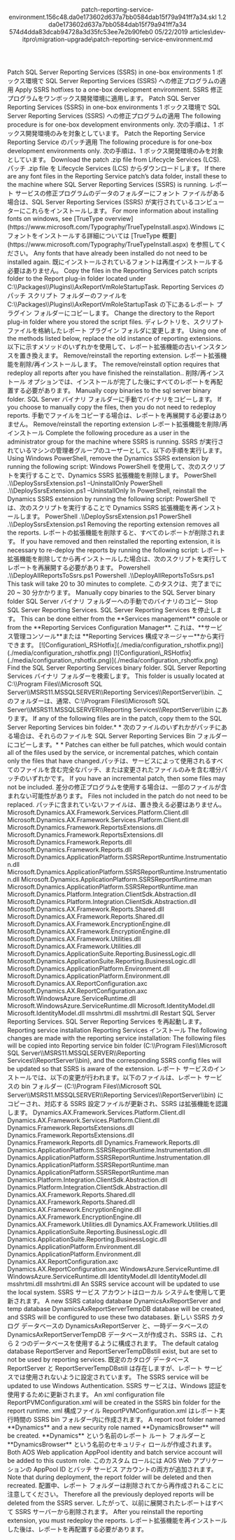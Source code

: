 <?xml version="1.0" encoding="UTF-8"?>
<xliff xmlns:logoport="urn:logoport:xliffeditor:xliff-extras:1.0" xmlns:tilt="urn:logoport:xliffeditor:tilt-non-translatables:1.0" xmlns:xsi="http://www.w3.org/2001/XMLSchema-instance" xmlns="urn:oasis:names:tc:xliff:document:1.2" xmlns:xliffext="urn:microsoft:content:schema:xliffextensions" version="1.2" xsi:schemaLocation="urn:oasis:names:tc:xliff:document:1.2 xliff-core-1.2-transitional.xsd">
  <file datatype="xml" source-language="en-US" original="patch-reporting-service-environment.md" target-language="ja-JP">
    <header>
      <tool tool-company="Microsoft" tool-version="1.0-7889195" tool-name="mdxliff" tool-id="mdxliff"/>
      <xliffext:skl_file_name>patch-reporting-service-environment.156c48.da0e173602d637a7bb0584dab15f79a941ff7a34.skl</xliffext:skl_file_name>
      <xliffext:version>1.2</xliffext:version>
      <xliffext:ms.openlocfilehash>da0e173602d637a7bb0584dab15f79a941ff7a34</xliffext:ms.openlocfilehash>
      <xliffext:ms.sourcegitcommit>574d4dda83dcab94728a3d35fc53ee7e2b90feb0</xliffext:ms.sourcegitcommit>
      <xliffext:ms.lasthandoff>05/22/2019</xliffext:ms.lasthandoff>
      <xliffext:ms.openlocfilepath>articles\dev-itpro\migration-upgrade\patch-reporting-service-environment.md</xliffext:ms.openlocfilepath>
    </header>
    <body>
      <group extype="content" id="content">
        <trans-unit xml:space="preserve" translate="yes" id="101" restype="x-metadata">
          <source>Patch SQL Server Reporting Services (SSRS) in one-box environments</source>
        <target logoport:matchpercent="101" state="translated" state-qualifier="leveraged-tm">1 ボックス環境で SQL Server Reporting Services (SSRS) への修正プログラムの適用</target></trans-unit>
        <trans-unit xml:space="preserve" translate="yes" id="102" restype="x-metadata">
          <source>Apply SSRS hotfixes to a one-box development environment.</source>
        <target logoport:matchpercent="101" state="translated" state-qualifier="leveraged-tm">SSRS 修正プログラムをワンボックス開発環境に適用します。</target></trans-unit>
        <trans-unit xml:space="preserve" translate="yes" id="103">
          <source>Patch SQL Server Reporting Services (SSRS) in one-box environments</source>
        <target logoport:matchpercent="101" state="translated" state-qualifier="leveraged-tm">1 ボックス環境で SQL Server Reporting Services (SSRS) への修正プログラムの適用</target></trans-unit>
        <trans-unit xml:space="preserve" translate="yes" id="104">
          <source>The following procedure is for one-box development environments only.</source>
        <target logoport:matchpercent="101" state="translated" state-qualifier="leveraged-tm">次の手順は、1 ボックス開発環境のみを対象としています。</target></trans-unit>
        <trans-unit xml:space="preserve" translate="yes" id="105">
          <source>Patch the Reporting Service</source>
        <target logoport:matchpercent="101" state="translated" state-qualifier="leveraged-tm">Reporting Service のパッチ適用</target></trans-unit>
        <trans-unit xml:space="preserve" translate="yes" id="106">
          <source>The following procedure is for one-box development environments only.</source>
        <target logoport:matchpercent="101" state="translated" state-qualifier="leveraged-tm">次の手順は、1 ボックス開発環境のみを対象としています。</target></trans-unit>
        <trans-unit xml:space="preserve" translate="yes" id="107">
          <source>Download the patch .zip file from Lifecycle Services (LCS).</source>
        <target logoport:matchpercent="101" state="translated" state-qualifier="leveraged-tm">パッチ .zip file を Lifecycle Services (LCS) からダウンロードします。</target></trans-unit>
        <trans-unit xml:space="preserve" translate="yes" id="108">
          <source>If there are any font files in the Reporting Service patch’s data folder, install these to the machine where SQL Server Reporting Services (SSRS) is running.</source>
        <target logoport:matchpercent="101" state="translated" state-qualifier="leveraged-tm">レポート サービスの修正プログラムのデータのフォルダーにフォント ファイルがある場合は、SQL Server Reporting Services (SSRS) が実行されているコンピューターにこれらをインストールします。</target></trans-unit>
        <trans-unit xml:space="preserve" translate="yes" id="109">
          <source>For more information about installing fonts on windows, see <bpt id="p1">[</bpt>TrueType overview<ept id="p1">](https://www.microsoft.com/Typography/TrueTypeInstall.aspx)</ept>.</source><target logoport:matchpercent="76" state="translated" state-qualifier="fuzzy-match">Windows にフォントをインストールする詳細については <bpt id="p1">[</bpt>TrueType 概要<ept id="p1">](https://www.microsoft.com/Typography/TrueTypeInstall.aspx)</ept> を参照してください。</target>
        </trans-unit>
        <trans-unit xml:space="preserve" translate="yes" id="110">
          <source>Any fonts that have already been installed do not need to be installed again.</source>
        <target logoport:matchpercent="100" state="translated" state-qualifier="leveraged-tm">既にインストールされているフォントは再度インストールする必要はありません。</target></trans-unit>
        <trans-unit xml:space="preserve" translate="yes" id="111">
          <source>Copy the files in the Reporting Services patch scripts folder to the Report plug-in folder located under C:<ph id="ph1">\\</ph>Packages<ph id="ph2">\\</ph>Plugins<ph id="ph3">\\</ph>AxReportVmRoleStartupTask.</source>
        <target logoport:matchpercent="101" state="translated" state-qualifier="leveraged-tm">Reporting Services のパッチ スクリプト フォルダーのファイルを C:<ph id="ph1">\\</ph>Packages<ph id="ph2">\\</ph>Plugins<ph id="ph3">\\</ph>AxReportVmRoleStartupTask の下にあるレポート プラグイン フォルダーにコピーします。</target></trans-unit>
        <trans-unit xml:space="preserve" translate="yes" id="112">
          <source>Change the directory to the Report plug-in folder where you stored the script files.</source>
        <target logoport:matchpercent="101" state="translated" state-qualifier="leveraged-tm">ディレクトリを、スクリプト ファイルを格納したレポート プラグイン フォルダに変更します。</target></trans-unit>
        <trans-unit xml:space="preserve" translate="yes" id="113">
          <source>Using one of the methods listed below, replace the old instance of reporting extensions.</source>
        <target logoport:matchpercent="101" state="translated" state-qualifier="leveraged-tm">以下に示すメソッドのいずれかを使用して、レポート拡張機能の古いインスタンスを置き換えます。</target></trans-unit>
        <trans-unit xml:space="preserve" translate="yes" id="114">
          <source>Remove/reinstall the reporting extension.</source>
        <target logoport:matchpercent="101" state="translated" state-qualifier="leveraged-tm">レポート拡張機能を削除/再インストールします。</target></trans-unit>
        <trans-unit xml:space="preserve" translate="yes" id="115">
          <source>The remove/reinstall option requires that redeploy all reports after you have finished the reinstallation..</source>
        <target logoport:matchpercent="101" state="translated" state-qualifier="leveraged-tm">削除/再インストール オプションでは、インストールが完了した後にすべてのレポートを再配置する必要があります。</target></trans-unit>
        <trans-unit xml:space="preserve" translate="yes" id="116">
          <source>Manually copy binaries to the sql server binary folder.</source>
        <target logoport:matchpercent="101" state="translated" state-qualifier="leveraged-tm">SQL Server バイナリ フォルダーに手動でバイナリをコピーします。</target></trans-unit>
        <trans-unit xml:space="preserve" translate="yes" id="117">
          <source>If you choose to manually copy the files, then you do not need to redeploy reports.</source>
        <target logoport:matchpercent="101" state="translated" state-qualifier="leveraged-tm">手動でファイルをコピーする場合は、レポートを再展開する必要はありません。</target></trans-unit>
        <trans-unit xml:space="preserve" translate="yes" id="118">
          <source>Remove/reinstall the reporting extension</source>
        <target logoport:matchpercent="101" state="translated" state-qualifier="leveraged-tm">レポート拡張機能を削除/再インストール</target></trans-unit>
        <trans-unit xml:space="preserve" translate="yes" id="119">
          <source>Complete the following procedure as a user in the administrator group for the machine where SSRS is running.</source>
        <target logoport:matchpercent="101" state="translated" state-qualifier="leveraged-tm">SSRS が実行されているマシンの管理者グループのユーザーとして、以下の手順を実行します。</target></trans-unit>
        <trans-unit xml:space="preserve" translate="yes" id="120">
          <source>Using Windows PowerShell, remove the Dynamics SSRS extension by running the following script:</source>
        <target logoport:matchpercent="101" state="translated" state-qualifier="leveraged-tm">Windows PowerShell を使用して、次のスクリプトを実行することで、Dynamics SSRS 拡張機能を削除します。</target></trans-unit>
        <trans-unit xml:space="preserve" translate="yes" id="121">
          <source>PowerShell .<ph id="ph1">\\</ph>DeploySsrsExtension.ps1 –UninstallOnly</source>
        <target logoport:matchpercent="101" state="translated" state-qualifier="leveraged-tm">PowerShell .<ph id="ph1">\\</ph>DeploySsrsExtension.ps1 –UninstallOnly</target></trans-unit>
        <trans-unit xml:space="preserve" translate="yes" id="122">
          <source>In PowerShell, reinstall the Dynamics SSRS extension by running the following script:</source>
        <target logoport:matchpercent="101" state="translated" state-qualifier="leveraged-tm">PowerShell では、次のスクリプトを実行することで Dynamics SSRS 拡張機能を再インストールします。</target></trans-unit>
        <trans-unit xml:space="preserve" translate="yes" id="123">
          <source>PowerShell .<ph id="ph1">\\</ph>DeploySsrsExtension.ps1</source>
        <target logoport:matchpercent="101" state="translated" state-qualifier="leveraged-tm">PowerShell .<ph id="ph1">\\</ph>DeploySsrsExtension.ps1</target></trans-unit>
        <trans-unit xml:space="preserve" translate="yes" id="124">
          <source>Removing the reporting extension removes all the reports.</source>
        <target logoport:matchpercent="101" state="translated" state-qualifier="leveraged-tm">レポートの拡張機能を削除すると、すべてのレポートが削除されます。</target></trans-unit>
        <trans-unit xml:space="preserve" translate="yes" id="125">
          <source>If you have removed and then reinstalled the reporting extension, it is necessary to re-deploy the reports by running the following script:</source>
        <target logoport:matchpercent="101" state="translated" state-qualifier="leveraged-tm">レポート拡張機能を削除してから再インストールした場合は、次のスクリプトを実行してレポートを再展開する必要があります。</target></trans-unit>
        <trans-unit xml:space="preserve" translate="yes" id="126">
          <source>Powershell .<ph id="ph1">\\</ph>DeployAllReportsToSsrs.ps1</source>
        <target logoport:matchpercent="101" state="translated" state-qualifier="leveraged-tm">Powershell .<ph id="ph1">\\</ph>DeployAllReportsToSsrs.ps1</target></trans-unit>
        <trans-unit xml:space="preserve" translate="yes" id="127">
          <source>This task will take 20 to 30 minutes to complete.</source>
        <target logoport:matchpercent="101" state="translated" state-qualifier="leveraged-tm">このタスクは、完了までに 20 ~ 30 分かかります。</target></trans-unit>
        <trans-unit xml:space="preserve" translate="yes" id="128">
          <source>Manually copy binaries to the SQL Server binary folder</source>
        <target logoport:matchpercent="101" state="translated" state-qualifier="leveraged-tm">SQL Server バイナリ フォルダーへの手動でのバイナリのコピー</target></trans-unit>
        <trans-unit xml:space="preserve" translate="yes" id="129">
          <source>Stop SQL Server Reporting Services.</source>
        <target logoport:matchpercent="101" state="translated" state-qualifier="leveraged-tm">SQL Server Reporting Services を停止します。</target></trans-unit>
        <trans-unit xml:space="preserve" translate="yes" id="130">
          <source>This can be done either from the <bpt id="p1">**</bpt>Services management<ept id="p1">**</ept> console or from the <bpt id="p2">**</bpt>Reporting Services Configuration Manager<ept id="p2">**</ept>.</source>
        <target logoport:matchpercent="101" state="translated" state-qualifier="leveraged-tm">これは、<bpt id="p1">**</bpt>サービス管理コンソール<ept id="p1">**</ept>または <bpt id="p2">**</bpt>Reporting Services 構成マネージャー<ept id="p2">**</ept>から実行できます。</target></trans-unit>
        <trans-unit xml:space="preserve" translate="yes" id="131">
          <source><bpt id="p1">[</bpt><ph id="ph1">![</ph>Configuration<ph id="ph2">\_</ph>RSHotfix<ept id="p1">](./media/configuration_rshotfix.png)](./media/configuration_rshotfix.png)</ept></source>
        <target logoport:matchpercent="101" state="translated" state-qualifier="leveraged-tm"><bpt id="p1">[</bpt><ph id="ph1">![</ph>Configuration<ph id="ph2">\_</ph>RSHotfix<ept id="p1">](./media/configuration_rshotfix.png)](./media/configuration_rshotfix.png)</ept></target></trans-unit>
        <trans-unit xml:space="preserve" translate="yes" id="132">
          <source>Find the SQL Server Reporting Services binary folder.</source>
        <target logoport:matchpercent="101" state="translated" state-qualifier="leveraged-tm">SQL Server Reporting Services バイナリ フォルダーを検索します。</target></trans-unit>
        <trans-unit xml:space="preserve" translate="yes" id="133">
          <source>This folder is usually located at C:<ph id="ph1">\\</ph>Program Files<ph id="ph2">\\</ph>Microsoft SQL Server<ph id="ph3">\\</ph>MSRS11.MSSQLSERVER<ph id="ph4">\\</ph>Reporting Services<ph id="ph5">\\</ph>ReportServer<ph id="ph6">\\</ph>bin.</source>
        <target logoport:matchpercent="101" state="translated" state-qualifier="leveraged-tm">このフォルダーは、通常、C:<ph id="ph1">\\</ph>Program Files<ph id="ph2">\\</ph>Microsoft SQL Server<ph id="ph3">\\</ph>MSRS11.MSSQLSERVER<ph id="ph4">\\</ph>Reporting Services<ph id="ph5">\\</ph>ReportServer<ph id="ph6">\\</ph>bin にあります。</target></trans-unit>
        <trans-unit xml:space="preserve" translate="yes" id="134">
          <source>If any of the following files are in the patch, copy them to the SQL Server Reporting Services bin folder.* *</source>
        <target logoport:matchpercent="100" state="translated" state-qualifier="leveraged-tm">次のファイルのいずれかがパッチにある場合は、それらのファイルを SQL Server Reporting Services Bin フォルダーにコピーします。* *</target></trans-unit>
        <trans-unit xml:space="preserve" translate="yes" id="135">
          <source>Patches can either be full patches, which would contain all of the files used by the service, or incremental patches, which contain only the files that have changed.</source><target logoport:matchpercent="97" state="translated" state-qualifier="fuzzy-match">パッチは、サービスによって使用されるすべてのファイルを含む完全なパッチ、または変更されたファイルのみを含む増分パッチのいずれかです。</target>
        </trans-unit>
        <trans-unit xml:space="preserve" translate="yes" id="136">
          <source>If you have an incremental patch, then some files may not be included.</source>
        <target logoport:matchpercent="101" state="translated" state-qualifier="leveraged-tm">差分の修正プログラムを使用する場合は、一部のファイルが含まれない可能性があります。</target></trans-unit>
        <trans-unit xml:space="preserve" translate="yes" id="137">
          <source>Files not included in the patch do not need to be replaced.</source>
        <target logoport:matchpercent="101" state="translated" state-qualifier="leveraged-tm">パッチに含まれていないファイルは、置き換える必要はありません。</target></trans-unit>
        <trans-unit xml:space="preserve" translate="yes" id="138">
          <source>Microsoft.Dynamics.AX.Framework.Services.Platform.Client.dll</source>
        <target logoport:matchpercent="101" state="translated" state-qualifier="leveraged-tm">Microsoft.Dynamics.AX.Framework.Services.Platform.Client.dll</target></trans-unit>
        <trans-unit xml:space="preserve" translate="yes" id="139">
          <source>Microsoft.Dynamics.Framework.ReportsExtensions.dll</source>
        <target logoport:matchpercent="101" state="translated" state-qualifier="leveraged-tm">Microsoft.Dynamics.Framework.ReportsExtensions.dll</target></trans-unit>
        <trans-unit xml:space="preserve" translate="yes" id="140">
          <source>Microsoft.Dynamics.Framework.Reports.dll</source>
        <target logoport:matchpercent="101" state="translated" state-qualifier="leveraged-tm">Microsoft.Dynamics.Framework.Reports.dll</target></trans-unit>
        <trans-unit xml:space="preserve" translate="yes" id="141">
          <source>Microsoft.Dynamics.ApplicationPlatform.SSRSReportRuntime.Instrumentation.dll</source>
        <target logoport:matchpercent="101" state="translated" state-qualifier="leveraged-tm">Microsoft.Dynamics.ApplicationPlatform.SSRSReportRuntime.Instrumentation.dll</target></trans-unit>
        <trans-unit xml:space="preserve" translate="yes" id="142">
          <source>Microsoft.Dynamics.ApplicationPlatform.SSRSReportRuntime.man</source>
        <target logoport:matchpercent="101" state="translated" state-qualifier="leveraged-tm">Microsoft.Dynamics.ApplicationPlatform.SSRSReportRuntime.man</target></trans-unit>
        <trans-unit xml:space="preserve" translate="yes" id="143">
          <source>Microsoft.Dynamics.Platform.Integration.ClientSdk.Abstraction.dll</source>
        <target logoport:matchpercent="101" state="translated" state-qualifier="leveraged-tm">Microsoft.Dynamics.Platform.Integration.ClientSdk.Abstraction.dll</target></trans-unit>
        <trans-unit xml:space="preserve" translate="yes" id="144">
          <source>Microsoft.Dynamics.AX.Framework.Reports.Shared.dll</source>
        <target logoport:matchpercent="101" state="translated" state-qualifier="leveraged-tm">Microsoft.Dynamics.AX.Framework.Reports.Shared.dll</target></trans-unit>
        <trans-unit xml:space="preserve" translate="yes" id="145">
          <source>Microsoft.Dynamics.AX.Framework.EncryptionEngine.dll</source>
        <target logoport:matchpercent="101" state="translated" state-qualifier="leveraged-tm">Microsoft.Dynamics.AX.Framework.EncryptionEngine.dll</target></trans-unit>
        <trans-unit xml:space="preserve" translate="yes" id="146">
          <source>Microsoft.Dynamics.AX.Framework.Utilities.dll</source>
        <target logoport:matchpercent="101" state="translated" state-qualifier="leveraged-tm">Microsoft.Dynamics.AX.Framework.Utilities.dll</target></trans-unit>
        <trans-unit xml:space="preserve" translate="yes" id="147">
          <source>Microsoft.Dynamics.ApplicationSuite.Reporting.BusinessLogic.dll</source>
        <target logoport:matchpercent="101" state="translated" state-qualifier="leveraged-tm">Microsoft.Dynamics.ApplicationSuite.Reporting.BusinessLogic.dll</target></trans-unit>
        <trans-unit xml:space="preserve" translate="yes" id="148">
          <source>Microsoft.Dynamics.ApplicationPlatform.Environment.dll</source>
        <target logoport:matchpercent="101" state="translated" state-qualifier="leveraged-tm">Microsoft.Dynamics.ApplicationPlatform.Environment.dll</target></trans-unit>
        <trans-unit xml:space="preserve" translate="yes" id="149">
          <source>Microsoft.Dynamics.AX.ReportConfiguration.axc</source>
        <target logoport:matchpercent="101" state="translated" state-qualifier="leveraged-tm">Microsoft.Dynamics.AX.ReportConfiguration.axc</target></trans-unit>
        <trans-unit xml:space="preserve" translate="yes" id="150">
          <source>Microsoft.WindowsAzure.ServiceRuntime.dll</source>
        <target logoport:matchpercent="101" state="translated" state-qualifier="leveraged-tm">Microsoft.WindowsAzure.ServiceRuntime.dll</target></trans-unit>
        <trans-unit xml:space="preserve" translate="yes" id="151">
          <source>Microsoft.IdentityModel.dll</source>
        <target logoport:matchpercent="101" state="translated" state-qualifier="leveraged-tm">Microsoft.IdentityModel.dll</target></trans-unit>
        <trans-unit xml:space="preserve" translate="yes" id="152">
          <source>msshrtmi.dll</source>
        <target logoport:matchpercent="101" state="translated" state-qualifier="leveraged-tm">msshrtmi.dll</target></trans-unit>
        <trans-unit xml:space="preserve" translate="yes" id="153">
          <source>Restart SQL Server Reporting Services.</source>
        <target logoport:matchpercent="101" state="translated" state-qualifier="leveraged-tm">SQL Server Reporting Services を再起動します。</target></trans-unit>
        <trans-unit xml:space="preserve" translate="yes" id="154">
          <source>Reporting service installation</source>
        <target logoport:matchpercent="101" state="translated" state-qualifier="leveraged-tm">Reporting Services インストール</target></trans-unit>
        <trans-unit xml:space="preserve" translate="yes" id="155">
          <source>The following changes are made with the reporting service installation: The following files will be copied into Reporting service bin folder (C:<ph id="ph1">\\</ph>Program Files<ph id="ph2">\\</ph>Microsoft SQL Server<ph id="ph3">\\</ph>MSRS11.MSSQLSERVER<ph id="ph4">\\</ph>Reporting Services<ph id="ph5">\\</ph>ReportServer<ph id="ph6">\\</ph>bin), and the corresponding SSRS config files will be updated so that SSRS is aware of the extension.</source>
        <target logoport:matchpercent="101" state="translated" state-qualifier="leveraged-tm">レポート サービスのインストールでは、以下の変更が行われます。以下のファイルは、レポート サービスの bin フォルダー (C:<ph id="ph1">\\</ph>Program Files<ph id="ph2">\\</ph>Microsoft SQL Server<ph id="ph3">\\</ph>MSRS11.MSSQLSERVER<ph id="ph4">\\</ph>Reporting Services<ph id="ph5">\\</ph>ReportServer<ph id="ph6">\\</ph>bin) にコピーされ、対応する SSRS 設定ファイルが更新され、SSRS は拡張機能を認識します。</target></trans-unit>
        <trans-unit xml:space="preserve" translate="yes" id="156">
          <source>Dynamics.AX.Framework.Services.Platform.Client.dll</source>
        <target logoport:matchpercent="101" state="translated" state-qualifier="leveraged-tm">Dynamics.AX.Framework.Services.Platform.Client.dll</target></trans-unit>
        <trans-unit xml:space="preserve" translate="yes" id="157">
          <source>Dynamics.Framework.ReportsExtensions.dll</source>
        <target logoport:matchpercent="101" state="translated" state-qualifier="leveraged-tm">Dynamics.Framework.ReportsExtensions.dll</target></trans-unit>
        <trans-unit xml:space="preserve" translate="yes" id="158">
          <source>Dynamics.Framework.Reports.dll</source>
        <target logoport:matchpercent="101" state="translated" state-qualifier="leveraged-tm">Dynamics.Framework.Reports.dll</target></trans-unit>
        <trans-unit xml:space="preserve" translate="yes" id="159">
          <source>Dynamics.ApplicationPlatform.SSRSReportRuntime.Instrumentation.dll</source>
        <target logoport:matchpercent="101" state="translated" state-qualifier="leveraged-tm">Dynamics.ApplicationPlatform.SSRSReportRuntime.Instrumentation.dll</target></trans-unit>
        <trans-unit xml:space="preserve" translate="yes" id="160">
          <source>Dynamics.ApplicationPlatform.SSRSReportRuntime.man</source>
        <target logoport:matchpercent="101" state="translated" state-qualifier="leveraged-tm">Dynamics.ApplicationPlatform.SSRSReportRuntime.man</target></trans-unit>
        <trans-unit xml:space="preserve" translate="yes" id="161">
          <source>Dynamics.Platform.Integration.ClientSdk.Abstraction.dll</source>
        <target logoport:matchpercent="101" state="translated" state-qualifier="leveraged-tm">Dynamics.Platform.Integration.ClientSdk.Abstraction.dll</target></trans-unit>
        <trans-unit xml:space="preserve" translate="yes" id="162">
          <source>Dynamics.AX.Framework.Reports.Shared.dll</source>
        <target logoport:matchpercent="101" state="translated" state-qualifier="leveraged-tm">Dynamics.AX.Framework.Reports.Shared.dll</target></trans-unit>
        <trans-unit xml:space="preserve" translate="yes" id="163">
          <source>Dynamics.AX.Framework.EncryptionEngine.dll</source>
        <target logoport:matchpercent="101" state="translated" state-qualifier="leveraged-tm">Dynamics.AX.Framework.EncryptionEngine.dll</target></trans-unit>
        <trans-unit xml:space="preserve" translate="yes" id="164">
          <source>Dynamics.AX.Framework.Utilities.dll</source>
        <target logoport:matchpercent="101" state="translated" state-qualifier="leveraged-tm">Dynamics.AX.Framework.Utilities.dll</target></trans-unit>
        <trans-unit xml:space="preserve" translate="yes" id="165">
          <source>Dynamics.ApplicationSuite.Reporting.BusinessLogic.dll</source>
        <target logoport:matchpercent="101" state="translated" state-qualifier="leveraged-tm">Dynamics.ApplicationSuite.Reporting.BusinessLogic.dll</target></trans-unit>
        <trans-unit xml:space="preserve" translate="yes" id="166">
          <source>Dynamics.ApplicationPlatform.Environment.dll</source>
        <target logoport:matchpercent="101" state="translated" state-qualifier="leveraged-tm">Dynamics.ApplicationPlatform.Environment.dll</target></trans-unit>
        <trans-unit xml:space="preserve" translate="yes" id="167">
          <source>Dynamics.AX.ReportConfiguration.axc</source>
        <target logoport:matchpercent="101" state="translated" state-qualifier="leveraged-tm">Dynamics.AX.ReportConfiguration.axc</target></trans-unit>
        <trans-unit xml:space="preserve" translate="yes" id="168">
          <source>WindowsAzure.ServiceRuntime.dll</source>
        <target logoport:matchpercent="101" state="translated" state-qualifier="leveraged-tm">WindowsAzure.ServiceRuntime.dll</target></trans-unit>
        <trans-unit xml:space="preserve" translate="yes" id="169">
          <source>IdentityModel.dll</source>
        <target logoport:matchpercent="101" state="translated" state-qualifier="leveraged-tm">IdentityModel.dll</target></trans-unit>
        <trans-unit xml:space="preserve" translate="yes" id="170">
          <source>msshrtmi.dll</source>
        <target logoport:matchpercent="101" state="translated" state-qualifier="leveraged-tm">msshrtmi.dll</target></trans-unit>
        <trans-unit xml:space="preserve" translate="yes" id="171">
          <source>An SSRS service account will be updated to use the local system.</source>
        <target logoport:matchpercent="101" state="translated" state-qualifier="leveraged-tm">SSRS サービス アカウントはローカル システムを使用して更新されます。</target></trans-unit>
        <trans-unit xml:space="preserve" translate="yes" id="172">
          <source>A new SSRS catalog database DynamicsAxReportServer and temp database DynamicsAxReportServerTempDB database will be created, and SSRS will be configured to use these two databases.</source>
        <target logoport:matchpercent="101" state="translated" state-qualifier="leveraged-tm">新しい SSRS カタログ データベースの DynamicsAxReportServer と、一時データベースの DynamicsAxReportServerTempDB データベースが作成され、SSRS は、これら 2 つのデータベースを使用するように構成されます。</target></trans-unit>
        <trans-unit xml:space="preserve" translate="yes" id="173">
          <source>The default catalog database ReportServer and ReportServerTempDBstill exist, but are set to not be used by reporting services.</source>
        <target logoport:matchpercent="101" state="translated" state-qualifier="leveraged-tm">既定のカタログ データベース ReportServer と ReportServerTempDBstill は存在しますが、レポート サービスでは使用されないように設定されています。</target></trans-unit>
        <trans-unit xml:space="preserve" translate="yes" id="174">
          <source>The SSRS service will be updated to use Windows Authentication.</source>
        <target logoport:matchpercent="101" state="translated" state-qualifier="leveraged-tm">SSRS サービスは、Windows 認証を使用するために更新されます。</target></trans-unit>
        <trans-unit xml:space="preserve" translate="yes" id="175">
          <source>An xml configuration file ReportPVMConfiguration.xml will be created in the SSRS bin folder for the report runtime.</source>
        <target logoport:matchpercent="101" state="translated" state-qualifier="leveraged-tm">xml 構成ファイル ReportPVMConfiguration.xml はレポート実行時間の SSRS bin フォルダー内に作成されます。</target></trans-unit>
        <trans-unit xml:space="preserve" translate="yes" id="176">
          <source>A report root folder named <bpt id="p1">**</bpt>Dynamics<ept id="p1">**</ept> and a new security role named <bpt id="p2">**</bpt>DynamicsBrowser<ept id="p2">**</ept> will be created.</source>
        <target logoport:matchpercent="101" state="translated" state-qualifier="leveraged-tm"><bpt id="p1">**</bpt>Dynamics<ept id="p1">**</ept> という名前のレポート ルート フォルダーと <bpt id="p2">**</bpt>DynamicsBrowser<ept id="p2">**</ept> という名前のセキュリティ ロールが作成されます。</target></trans-unit>
        <trans-unit xml:space="preserve" translate="yes" id="177">
          <source>Both AOS Web application AppPool identity and batch service account will be added to this custom role.</source>
        <target logoport:matchpercent="101" state="translated" state-qualifier="leveraged-tm">このカスタム ロールには AOS Web アプリケーションの AppPool ID とバッチ サービス アカウントの両方が追加されます。</target></trans-unit>
        <trans-unit xml:space="preserve" translate="yes" id="178">
          <source>Note that during deployment, the report folder will be deleted and then recreated.</source>
        <target logoport:matchpercent="101" state="translated" state-qualifier="leveraged-tm">配置中、レポート フォルダーは削除されてから再作成されることに注意してください。</target></trans-unit>
        <trans-unit xml:space="preserve" translate="yes" id="179">
          <source>Therefore all the previously deployed reports will be deleted from the SSRS server.</source>
        <target logoport:matchpercent="101" state="translated" state-qualifier="leveraged-tm">したがって、以前に展開されたレポートはすべて SSRS サーバーから削除されます。</target></trans-unit>
        <trans-unit xml:space="preserve" translate="yes" id="180">
          <source>After you reinstall the reporting extension, you must redeploy the reports.</source>
        <target logoport:matchpercent="101" state="translated" state-qualifier="leveraged-tm">レポート拡張機能を再インストールした後は、レポートを再配置する必要があります。</target></trans-unit>
      </group>
    </body>
  </file>
</xliff>